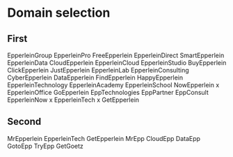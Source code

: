 Domain selection
===

## First

EpperleinGroup
EpperleinPro
FreeEpperlein
EpperleinDirect
SmartEpperlein
EpperleinData
CloudEpperlein
EpperleinCloud
EpperleinStudio
BuyEpperlein
ClickEpperlein
JustEpperlein
EpperleinLab
EpperleinConsulting
CyberEpperlein
DataEpperlein
FindEpperlein
HappyEpperlein
EpperleinTechnology
EpperleinAcademy
EpperleinSchool
NowEpperlein
x EpperleinOffice
GoEpperlein
EppTechnologies
EppPartner
EppConsult
EpperleinNow
x EpperleinTech
x GetEpperlein

## Second

MrEpperlein
EpperleinTech
GetEpperlein
MrEpp
CloudEpp
DataEpp
GotoEpp
TryEpp
GetGoetz
